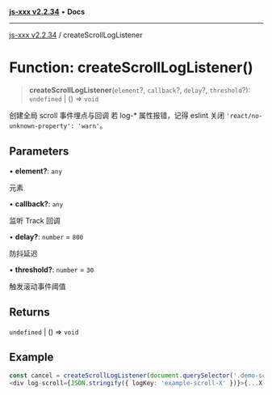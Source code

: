 [**js-xxx v2.2.34**](../README.md) • **Docs**

***

[js-xxx v2.2.34](../README.md) / createScrollLogListener

# Function: createScrollLogListener()

> **createScrollLogListener**(`element`?, `callback`?, `delay`?, `threshold`?): `undefined` \| () => `void`

创建全局 scroll 事件埋点与回调
若 log-* 属性报错，记得 eslint 关闭 `'react/no-unknown-property': 'warn'`。

## Parameters

• **element?**: `any`

元素

• **callback?**: `any`

监听 Track 回调

• **delay?**: `number` = `800`

防抖延迟

• **threshold?**: `number` = `30`

触发滚动事件阈值

## Returns

`undefined` \| () => `void`

## Example

```ts
const cancel = createScrollLogListener(document.querySelector('.demo-scroll-dom'), (event, eventKey, data) => console.log({ event, eventKey, data })); /// 页面加载完成后创建监听器，取消监听器 cancel(); 。
<div log-scroll={JSON.stringify({ logKey: 'example-scroll-X' })}>{...X 滚动埋点元素...}</div> /// 滚动埋点元素
```
